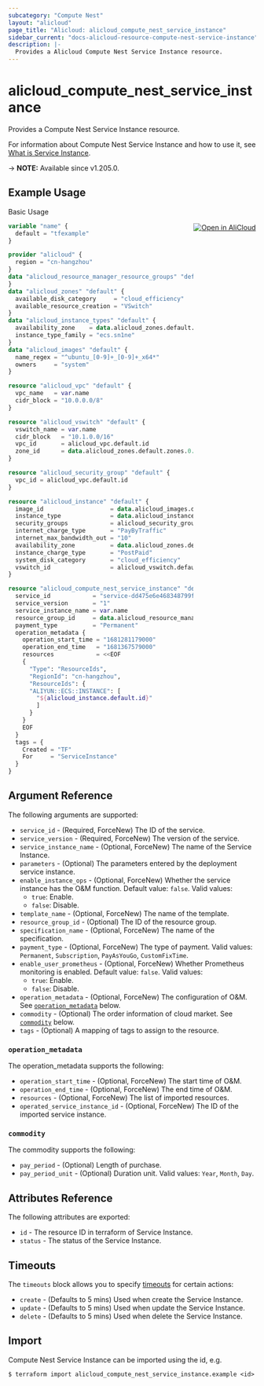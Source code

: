 ```yaml
---
subcategory: "Compute Nest"
layout: "alicloud"
page_title: "Alicloud: alicloud_compute_nest_service_instance"
sidebar_current: "docs-alicloud-resource-compute-nest-service-instance"
description: |-
  Provides a Alicloud Compute Nest Service Instance resource.
---
```


# alicloud_compute_nest_service_instance

Provides a Compute Nest Service Instance resource.

For information about Compute Nest Service Instance and how to use it, see [What is Service Instance](https://www.alibabacloud.com/help/zh/compute-nest/developer-reference/api-computenest-2021-06-01-createserviceinstance).

-> **NOTE:** Available since v1.205.0.

## Example Usage
<div class="oics-button" style="float: right;margin: 0 0 -40px 0;">
  <a href="https://api.aliyun.com/api-tools/terraform?resource=alicloud_compute_nest_service_instance&exampleId=e3737a4e-d172-5b12-fb9e-94f87d27c85d91285e7f&activeTab=example&spm=docs.r.compute_nest_service_instance.0.e3737a4ed1" target="_blank">
    <img alt="Open in AliCloud" src="https://img.alicdn.com/imgextra/i1/O1CN01hjjqXv1uYUlY56FyX_!!6000000006049-55-tps-254-36.svg" style="max-height: 44px; margin: 32px auto; max-width: 100%;">
  </a>
</div>

Basic Usage

```terraform
variable "name" {
  default = "tfexample"
}

provider "alicloud" {
  region = "cn-hangzhou"
}
data "alicloud_resource_manager_resource_groups" "default" {
}
data "alicloud_zones" "default" {
  available_disk_category     = "cloud_efficiency"
  available_resource_creation = "VSwitch"
}
data "alicloud_instance_types" "default" {
  availability_zone    = data.alicloud_zones.default.zones.0.id
  instance_type_family = "ecs.sn1ne"
}
data "alicloud_images" "default" {
  name_regex = "^ubuntu_[0-9]+_[0-9]+_x64*"
  owners     = "system"
}

resource "alicloud_vpc" "default" {
  vpc_name   = var.name
  cidr_block = "10.0.0.0/8"
}

resource "alicloud_vswitch" "default" {
  vswitch_name = var.name
  cidr_block   = "10.1.0.0/16"
  vpc_id       = alicloud_vpc.default.id
  zone_id      = data.alicloud_zones.default.zones.0.id
}

resource "alicloud_security_group" "default" {
  vpc_id = alicloud_vpc.default.id
}

resource "alicloud_instance" "default" {
  image_id                   = data.alicloud_images.default.images.0.id
  instance_type              = data.alicloud_instance_types.default.instance_types.0.id
  security_groups            = alicloud_security_group.default.*.id
  internet_charge_type       = "PayByTraffic"
  internet_max_bandwidth_out = "10"
  availability_zone          = data.alicloud_zones.default.zones.0.id
  instance_charge_type       = "PostPaid"
  system_disk_category       = "cloud_efficiency"
  vswitch_id                 = alicloud_vswitch.default.id
}

resource "alicloud_compute_nest_service_instance" "default" {
  service_id            = "service-dd475e6e468348799f0f"
  service_version       = "1"
  service_instance_name = var.name
  resource_group_id     = data.alicloud_resource_manager_resource_groups.default.groups.0.id
  payment_type          = "Permanent"
  operation_metadata {
    operation_start_time = "1681281179000"
    operation_end_time   = "1681367579000"
    resources            = <<EOF
    {
      "Type": "ResourceIds",
      "RegionId": "cn-hangzhou",
      "ResourceIds": {
      "ALIYUN::ECS::INSTANCE": [
        "${alicloud_instance.default.id}"
        ]
      } 
    }
    EOF
  }
  tags = {
    Created = "TF"
    For     = "ServiceInstance"
  }
}
```

## Argument Reference

The following arguments are supported:

* `service_id` - (Required, ForceNew) The ID of the service.
* `service_version` - (Required, ForceNew) The version of the service.
* `service_instance_name` - (Optional, ForceNew) The name of the Service Instance.
* `parameters` - (Optional) The parameters entered by the deployment service instance.
* `enable_instance_ops` - (Optional, ForceNew) Whether the service instance has the O&M function. Default value: `false`. Valid values:
  - `true`: Enable.
  - `false`: Disable.
* `template_name` - (Optional, ForceNew) The name of the template.
* `resource_group_id` - (Optional) The ID of the resource group.
* `specification_name` - (Optional, ForceNew) The name of the specification.
* `payment_type` - (Optional, ForceNew) The type of payment. Valid values: `Permanent`, `Subscription`, `PayAsYouGo`, `CustomFixTime`.
* `enable_user_prometheus` - (Optional, ForceNew) Whether Prometheus monitoring is enabled. Default value: `false`. Valid values:
  - `true`: Enable.
  - `false`: Disable.
* `operation_metadata` - (Optional, ForceNew) The configuration of O&M. See [`operation_metadata`](#operation_metadata) below.
* `commodity` - (Optional) The order information of cloud market. See [`commodity`](#commodity) below.
* `tags` - (Optional) A mapping of tags to assign to the resource.

### `operation_metadata`

The operation_metadata supports the following:

* `operation_start_time` - (Optional, ForceNew) The start time of O&M.
* `operation_end_time` - (Optional, ForceNew) The end time of O&M.
* `resources` - (Optional, ForceNew) The list of imported resources.
* `operated_service_instance_id` - (Optional, ForceNew) The ID of the imported service instance.

### `commodity`

The commodity supports the following:

* `pay_period` - (Optional) Length of purchase.
* `pay_period_unit` - (Optional) Duration unit. Valid values: `Year`, `Month`, `Day`.

## Attributes Reference

The following attributes are exported:

* `id` - The resource ID in terraform of Service Instance.
* `status` - The status of the Service Instance.

## Timeouts

The `timeouts` block allows you to specify [timeouts](https://www.terraform.io/docs/configuration-0-11/resources.html#timeouts) for certain actions:

* `create` - (Defaults to 5 mins) Used when create the Service Instance.
* `update` - (Defaults to 5 mins) Used when update the Service Instance.
* `delete` - (Defaults to 5 mins) Used when delete the Service Instance.

## Import

Compute Nest Service Instance can be imported using the id, e.g.

```shell
$ terraform import alicloud_compute_nest_service_instance.example <id>
```
